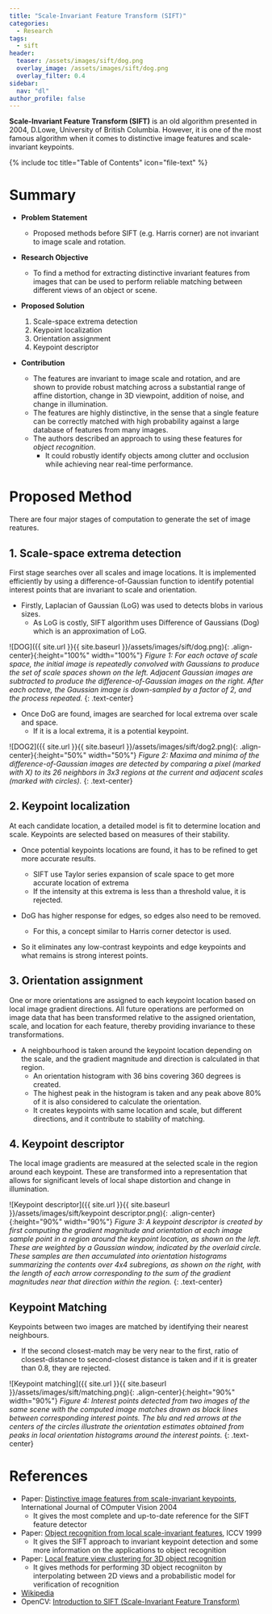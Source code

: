 ```yaml
---
title: "Scale-Invariant Feature Transform (SIFT)"
categories:
  - Research
tags:
  - sift
header:
  teaser: /assets/images/sift/dog.png
  overlay_image: /assets/images/sift/dog.png
  overlay_filter: 0.4
sidebar:
  nav: "dl"
author_profile: false
---
```


**Scale-Invariant Feature Transform (SIFT)** is an old algorithm presented in 2004, D.Lowe, University of British Columbia. However, it is one of the most famous algorithm when it comes to distinctive image features and scale-invariant keypoints.

{% include toc title="Table of Contents" icon="file-text" %}

# Summary

- **Problem Statement**
  - Proposed methods before SIFT (e.g. Harris corner) are not invariant to image scale and rotation.
  
- **Research Objective**
  - To find a method for extracting distinctive invariant features from images that can be used to perform reliable matching between different views of an object or scene.
  
- **Proposed Solution**
  1. Scale-space extrema detection
  2. Keypoint localization
  3. Orientation assignment
  4. Keypoint descriptor

- **Contribution**
  - The features are invariant to image scale and rotation, and are shown to provide robust matching across a substantial range of affine distortion, change in 3D viewpoint, addition of noise, and change in illumination.
  - The features are highly distinctive, in the sense that a single feature can be correctly matched with high probability against a large database of features from many images.
  - The authors described an approach to using these features for *object recognition*.
    - It could robustly identify objects among clutter and occlusion while achieving near real-time performance.

# Proposed Method
There are four major stages of computation to generate the set of image reatures.

## 1. Scale-space extrema detection
First stage searches over all scales and image locations. It is implemented efficiently by using a difference-of-Gaussian function to identify potential interest points that are invariant to scale and orientation.

- Firstly, Laplacian of Gaussian (LoG) was used to detects blobs in various sizes.
  - As LoG is costly, SIFT algorithm uses Difference of Gaussians (Dog) which is an approximation of LoG.

![DOG]({{ site.url }}{{ site.baseurl }}/assets/images/sift/dog.png){: .align-center}{:height="100%" width="100%"}
*Figure 1: For each octave of scale space, the initial image is repeatedly convolved with Gaussians to produce the set of scale spaces shown on the left. Adjacent Gaussian images are subtracted to produce the difference-of-Gaussian images on the right. After each octave, the Gaussian image is down-sampled by a factor of 2, and the process repeated.*
{: .text-center}

- Once DoG are found, images are searched for local extrema over scale and space.
  - If it is a local extrema, it is a potential keypoint.

![DOG2]({{ site.url }}{{ site.baseurl }}/assets/images/sift/dog2.png){: .align-center}{:height="50%" width="50%"}
*Figure 2: Maxima and minima of the difference-of-Gaussian images are detected by comparing a pixel (marked with X) to its 26 neighbors in 3x3 regions at the current and adjacent scales (marked with circles).*
{: .text-center}

## 2. Keypoint localization
At each candidate location, a detailed model is fit to determine location and scale. Keypoints are selected based on measures of their stability.

- Once potential keypoints locations are found, it has to be refined to get more accurate results.
  - SIFT use Taylor series expansion of scale space to get more accurate location of extrema
  - If the intensity at this extrema is less than a threshold value, it is rejected.

- DoG has higher response for edges, so edges also need to be removed.
  - For this, a concept similar to Harris corner detector is used.

- So it eliminates any low-contrast keypoints and edge keypoints and what remains is strong interest points.

## 3. Orientation assignment
One or more orientations are assigned to each keypoint location based on local image gradient directions. All future operations are performed on image data that has been transformed relative to the assigned orientation, scale, and location for each feature, thereby providing invariance to these transformations.

- A neighbourhood is taken around the keypoint location depending on the scale, and the gradient magnitude and direction is calculated in that region.
  - An orientation histogram with 36 bins covering 360 degrees is created.
  - The highest peak in the histogram is taken and any peak above 80% of it is also considered to calculate the orientation.
  - It creates keypoints with same location and scale, but different directions, and it contribute to stability of matching.

## 4. Keypoint descriptor
The local image gradients are measured at the selected scale in the region around each keypoint. These are transformed into a representation that allows for significant levels of local shape distortion and change in illumination.

![Keypoint descriptor]({{ site.url }}{{ site.baseurl }}/assets/images/sift/keypoint descriptor.png){: .align-center}{:height="90%" width="90%"}
*Figure 3: A keypoint descriptor is created by first computing the gradient magnitude and orientation at each image sample point in a region around the keypoint location, as shown on the left. These are weighted by a Gaussian window, indicated by the overlaid circle. These samples are then accumulated into orientation histograms summarizing the contents over 4x4 subregions, as shown on the right, with the length of each arrow corresponding to the sum of the gradient magnitudes near that direction within the region.*
{: .text-center}

## Keypoint Matching
Keypoints between two images are matched by identifying their nearest neighbours.
- If the second closest-match may be very near to the first, ratio of closest-distance to second-closest distance is taken and if it is greater than 0.8, they are rejected.

![Keypoint matching]({{ site.url }}{{ site.baseurl }}/assets/images/sift/matching.png){: .align-center}{:height="90%" width="90%"}
*Figure 4: Interest points detected from two images of the same scene with the computed image matches drawn as black lines between corresponding interest points. The blu and red arrows at the centers of the circles illustrate the orientation estimates obtained from peaks in local orientation histograms around the interest points.*
{: .text-center}


# References
- Paper: [Distinctive image features from scale-invariant keypoints](http://www.cs.ubc.ca/~lowe/papers/ijcv04.pdf), International Journal of COmputer Vision 2004
  - It gives the most complete and up-to-date reference for the SIFT feature detector
- Paper: [Object recognition from local scale-invariant features](http://www.cs.ubc.ca/~lowe/papers/iccv99.pdf), ICCV 1999
  - It gives the SIFT approach to invariant keypoint detection and some more information on the applications to object recognition
- Paper: [Local feature view clustering for 3D object recognition](http://www.cs.ubc.ca/~lowe/papers/cvpr01.pdf)
  - It gives methods for performing 3D object recogniiton by interpolating between 2D views and a probabilistic model for verification of recognition
- [Wikipedia](https://en.wikipedia.org/wiki/Scale-invariant_feature_transform)
- OpenCV: [Introduction to SIFT (Scale-Invariant Feature Transform)](https://opencv-python-tutroals.readthedocs.io/en/latest/py_tutorials/py_feature2d/py_sift_intro/py_sift_intro.html)